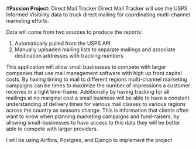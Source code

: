 #**Passion Project:** Direct Mail Tracker
Direct Mail Tracker will use the USPS Informed Visibility data to truck direct mailing for coordinating multi-channel marketing efforts.

Data will come from two sources to produce the reports:

1. Automatically pulled from the USPS API
2. Manually uploaded mailing lists to separate mailings and associate destination addresses with tracking numbers

This application will allow small businesses to compete with larger companies that use mail management software with high up front capital costs. By having timing to mail to different regions multi-channel marketing campaigns can be times to maximize the number of impressions a customer receives in a tight time-frame. Additionally by having tracking for all mailings at no marginal cost a small business will be able to have a constant understanding of delivery times for various mail classes to various regions across the country as seasons change. This is information that clients often want to know when planning marketing campaigns and fund-raisers, by allowing small-businesses to have access to this data they will be better able to compete with larger providers.

I will be using Airflow, Postgres, and Django to implement the project
